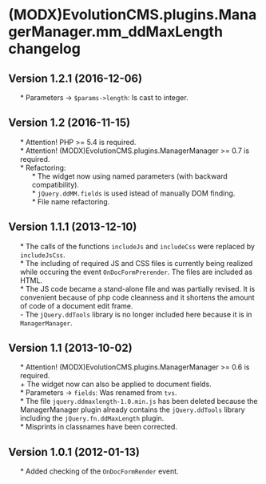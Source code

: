 # (MODX)EvolutionCMS.plugins.ManagerManager.mm_ddMaxLength changelog


## Version 1.2.1 (2016-12-06)
* \* Parameters → `$params->length`: Is cast to integer.


## Version 1.2 (2016-11-15)
* \* Attention! PHP >= 5.4 is required.
* \* Attention! (MODX)EvolutionCMS.plugins.ManagerManager >= 0.7 is required.
* \* Refactoring:
	* \* The widget now using named parameters (with backward compatibility).
	* \* `jQuery.ddMM.fields` is used istead of manually DOM finding.
	* \* File name refactoring.


## Version 1.1.1 (2013-12-10)
* \* The calls of the functions `includeJs` and `includeCss` were replaced by `includeJsCss`.
* \* The including of required JS and CSS files is currently being realized while occuring the event `OnDocFormPrerender`. The files are included as HTML.
* \* The JS code became a stand-alone file and was partially revised. It is convenient because of php code cleanness and it shortens the amount of code of a document edit frame.
* \- The `jQuery.ddTools` library is no longer included here because it is in `ManagerManager`.


## Version 1.1 (2013-10-02)
* \* Attention! (MODX)EvolutionCMS.plugins.ManagerManager >= 0.6 is required.
* \+ The widget now can also be applied to document fields.
* \* Parameters → `fields`: Was renamed from `tvs`.
* \* The file `jquery.ddmaxlength-1.0.min.js` has been deleted because the ManagerManager plugin already contains the `jQuery.ddTools` library including the `jQuery.fn.ddMaxLength` plugin.
* \* Misprints in classnames have been corrected.


## Version 1.0.1 (2012-01-13)
* \* Added checking of the `OnDocFormRender` event.


<link rel="stylesheet" type="text/css" href="https://DivanDesign.ru/assets/files/ddMarkdown.css" />
<style>ul{list-style:none;}</style>